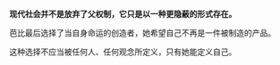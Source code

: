 ​	**现代社会并不是放弃了父权制，它只是以一种更隐蔽的形式存在。**

芭比最后选择了当自身命运的创造者，她希望自己不再是一件被制造的产品。

这种选择不应当被任何人、任何观念所定义，只有她能定义自己。